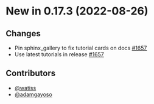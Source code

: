 # New in 0.17.3 (2022-08-26)

## Changes

-   Pin sphinx_gallery to fix tutorial cards on docs [#1657]
-   Use latest tutorials in release [#1657]

## Contributors

-   [@watiss]
-   [@adamgayoso]

[#1657]: https://github.com/scverse/scvi-tools/pull/1657
[@watiss]: https://github.com/watiss
[@adamgayoso]: https://github.com/adamgayoso

